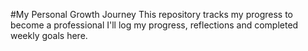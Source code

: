 #My Personal Growth Journey
This repository tracks my progress to become a professional
I'll log my progress, reflections and completed weekly goals here.